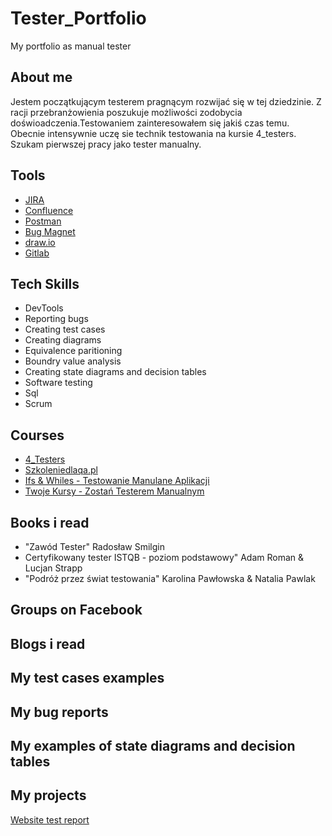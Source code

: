 # Tester_Portfolio
My portfolio as manual tester
## About me

Jestem początkującym testerem pragnącym rozwijać się w tej dziedzinie. Z racji przebranżowienia poszukuje możliwości zodobycia doświoadczenia.Testowaniem zainteresowałem się jakiś czas temu. Obecnie intensywnie uczę sie technik testowania na kursie 4_testers. Szukam pierwszej pracy jako tester manualny.
## Tools

* [JIRA](https://www.atlassian.com/pl/software/jira)
* [Confluence](https://www.atlassian.com/software/confluence)
* [Postman](https://www.postman.com/)
* [Bug Magnet](https://bugmagnet.org/)
* [draw.io](https://app.diagrams.net/)
* [Gitlab](https://gitlab.com/)

## Tech Skills
* DevTools
* Reporting bugs
* Creating test cases
* Creating diagrams
* Equivalence paritioning
* Boundry value analysis
* Creating state diagrams and decision tables
* Software testing
* Sql
* Scrum

## Courses

* [4_Testers](https://www.4testers.pl/)
* [Szkoleniedlaqa.pl](https://szkoleniedlaqa.pl/)
* [Ifs & Whiles - Testowanie Manulane Aplikacji](https://kursy.czyitjestdlamnie.pl/)
* [Twoje Kursy - Zostań Testerem Manualnym](https://to.twoje-kursy.pl/)

## Books i read
* "Zawód Tester" Radosław Smilgin
* Certyfikowany tester ISTQB - poziom podstawowy" Adam Roman & Lucjan Strapp
* "Podróż przez świat testowania" Karolina Pawłowska & Natalia Pawlak

## Groups on Facebook






## Blogs i read




## My test cases examples



## My bug reports




## My examples of state diagrams and decision tables




## My projects

[Website test report](https://drive.google.com/file/d/1ZwCb2rXe0g19K9kTt5lfqznA76_oIVJg/view?usp=sharing)





